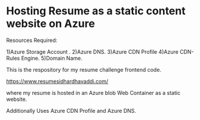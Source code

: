 # Hosting Resume as a static content website on Azure 

Resources Required:

1)Azure Storage Account .
2)Azure DNS.
3)Azure CDN Profile 
4)Azure CDN-Rules Engine.
5)Domain Name.

This is the respository for my resume challenge frontend code. 

https://www.resumesidhardhavaddi.com/

where my resume is hosted in an Azure blob Web Container as a static website.

Additionally Uses Azure CDN Profile and Azure DNS.
